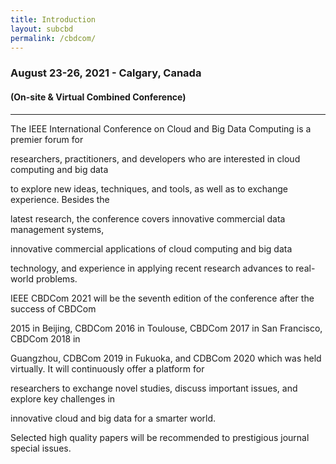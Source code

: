 ```yaml
---
title: Introduction
layout: subcbd
permalink: /cbdcom/
---
```



<h3>August 23-26, 2021 - Calgary, Canada
</h3>
<h4>(On-site & Virtual Combined Conference)
</h4>
<hr/>
<p>The IEEE International Conference on Cloud and Big Data Computing is a premier forum for

researchers, practitioners, and developers who are interested in cloud computing and big data

to explore new ideas, techniques, and tools, as well as to exchange experience. Besides the

latest research, the conference covers innovative commercial data management systems,

innovative commercial applications of cloud computing and big data

technology, and experience in applying recent research advances to real-world problems.
</p><p>
 

IEEE CBDCom 2021 will be the seventh edition of the conference after the success of CBDCom

2015 in Beijing, CBDCom 2016 in Toulouse, CBDCom 2017 in San Francisco, CBDCom 2018 in

Guangzhou, CDBCom 2019 in Fukuoka, and CDBCom 2020 which was held virtually. It will continuously offer a platform for

researchers to exchange novel studies, discuss important issues, and explore key challenges in

innovative cloud and big data for a smarter world.

 
</p><p>
 
 
</p><p>
 

 

Selected high quality papers will be recommended to prestigious journal special issues.

 
</p>
